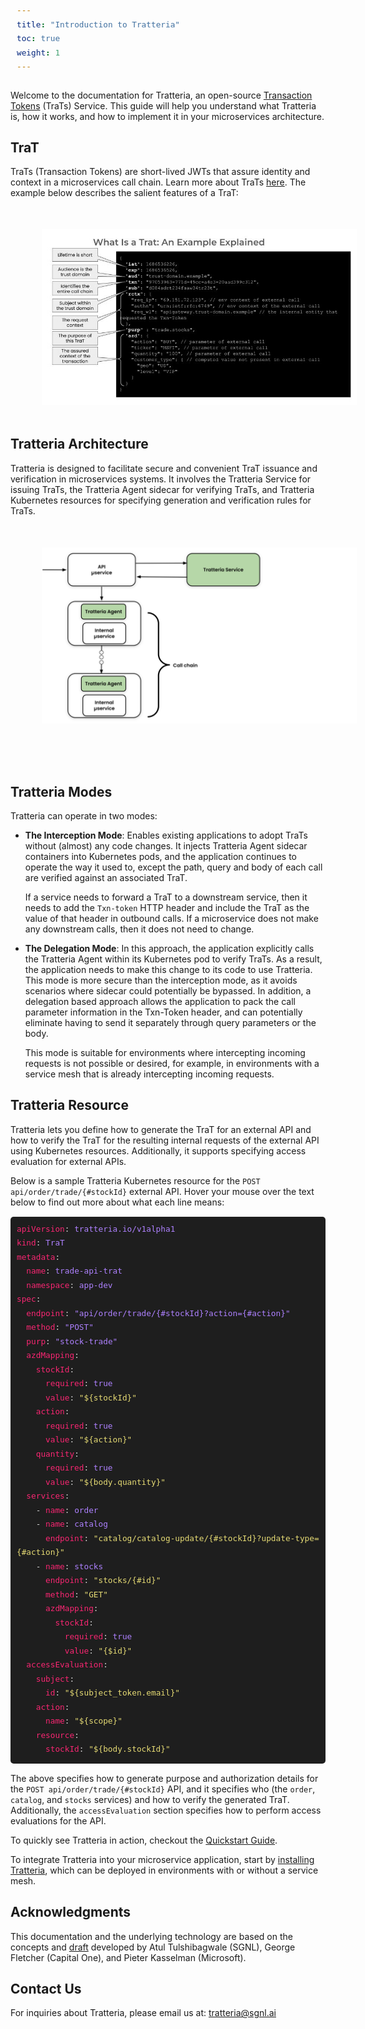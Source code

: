 ```yaml
---
title: "Introduction to Tratteria"
toc: true
weight: 1
---
```


<style>
.doc-image {
    display: block;
    margin: 50px;
    padding: 0;
}
</style>

Welcome to the documentation for Tratteria, an open-source [Transaction Tokens](https://datatracker.ietf.org/doc/draft-ietf-oauth-transaction-tokens/) (TraTs) Service. This guide will help you understand what Tratteria is, how it works, and how to implement it in your microservices architecture.

## TraT

TraTs (Transaction Tokens) are short-lived JWTs that assure identity and context in a microservices call chain. Learn more about TraTs [here](/docs/transaction-token). The example below describes the salient features of a TraT:

<img src="/img/docs/introduction/what_is_a_trat.jpg" alt="What Is a TraT" class="doc-image">

## Tratteria Architecture

Tratteria is designed to facilitate secure and convenient TraT issuance and verification in microservices systems. It involves the Tratteria Service for issuing TraTs, the Tratteria Agent sidecar for verifying TraTs, and Tratteria Kubernetes resources for specifying generation and verification rules for TraTs.

<img src="/img/docs/introduction/tratteria_workflow.svg" alt="Tratteria Workflow" class="doc-image">

<br>

## Tratteria Modes

Tratteria can operate in two modes:

* **The Interception Mode**: Enables existing applications to adopt TraTs without (almost) any code changes. It injects Tratteria Agent sidecar containers into Kubernetes pods, and the application continues to operate the way it used to, except the path, query and body of each call are verified against an associated TraT.

  If a service needs to forward a TraT to a downstream service, then it needs to add the `Txn-token` HTTP header and include the TraT as the value of that header in outbound calls. If a microservice does not make any downstream calls, then it does not need to change.

* **The Delegation Mode**: In this approach, the application explicitly calls the Tratteria Agent within its Kubernetes pod to verify TraTs. As a result, the application needs to make this change to its code to use Tratteria. This mode is more secure than the interception mode, as it avoids scenarios where sidecar could potentially be bypassed. In addition, a delegation based approach allows the application to pack the call parameter information in the Txn-Token header, and can potentially eliminate having to send it separately through query parameters or the body.

  This mode is suitable for environments where intercepting incoming requests is not possible or desired, for example, in environments with a service mesh that is already intercepting incoming requests.

## Tratteria Resource

Tratteria lets you define how to generate the TraT for an external API and how to verify the TraT for the resulting internal requests of the external API using Kubernetes resources. Additionally, it supports specifying access evaluation for external APIs.

Below is a sample Tratteria Kubernetes resource for the `POST api/order/trade/{#stockId}` external API. Hover your mouse over the text below to find out more about what each line means:

<!DOCTYPE html>
<html lang="en">
<head>
<meta charset="UTF-8">
<meta name="viewport" content="width=device-width, initial-scale=1.0">
<style>
.tooltip {
    position: relative;
    display: inline;
    cursor: help;
}
.tooltip .tooltiptext {
    visibility: hidden;
    min-width: 400px;
    max-width: 600px;
    background-color: #555;
    color: #fff;
    text-align: center;
    border-radius: 6px;
    padding: 5px 10px;
    position: absolute;
    z-index: 100;
    left: 0;
    top: 0px;
    transform: translateY(-100%);
    opacity: 0;
    transition: opacity 0.5s, visibility 0.5s;
    white-space: normal;
    word-wrap: break-word;
}
pre {
    background-color: #1e1e1e;
    border: none;
    color: #d4d4d4;
    font-family: 'Courier New', monospace;
    font-size: 15px;
    line-height: 1.5;
    overflow: auto;
    padding: 10px;
    border-radius: 5px;
    width: auto;
    display: block; 
}
.yaml-key {
    color: #f92672;
}
.yaml-value {
    color: #ae81ff;
}
.yaml-string {
    color: #e6db74;
}
</style>
</head>
<body>
<pre>
<code class="yaml"><span class="yaml-key">apiVersion</span>: <span class="yaml-value">tratteria.io/v1alpha1</span>
<span class="yaml-key">kind</span>: <span class="yaml-value">TraT</span>
<span class="yaml-key">metadata</span>:
  <span class="tooltip"><span class="yaml-key">name</span>: <span class="yaml-value">trade-api-trat</span><span class="tooltiptext">The name of the TraT used for this external API. This uniquely identifies the TraT type within the Tratteria system.</span></span>
  <span class="yaml-key">namespace</span>: <span class="yaml-value">app-dev</span>
<span class="yaml-key">spec</span>:
  <span class="tooltip"><span class="yaml-key">endpoint</span>: <span class="yaml-value">"api/order/trade/{#stockId}?action={#action}"</span><span class="tooltiptext">The default URL path, which, together with the method field below, results in this type of TraT being generated or validated. The URL may used by external API services or internal microservices.</span></span>
  <span class="tooltip"><span class="yaml-key">method</span>: <span class="yaml-value">"POST"</span><span class="tooltiptext">The HTTP method for which this TraT resource is defined (see `endpoint` above).</span></span>
  <span class="tooltip"><span class="yaml-key">purp</span>: <span class="yaml-value">"stock-trade"</span><span class="tooltiptext">The purpose of the TraT, which is included in the `purp` field of TraTs of this type.</span></span>
  <span class="tooltip"><span class="yaml-key">azdMapping</span>:
    <span class="yaml-key">stockId</span>:
      <span class="yaml-key">required</span>: <span class="yaml-value">true</span>
      <span class="yaml-key">value</span>: <span class="yaml-string">"${stockId}"</span>
    <span class="yaml-key">action</span>:
      <span class="yaml-key">required</span>: <span class="yaml-value">true</span>
      <span class="yaml-key">value</span>: <span class="yaml-string">"${action}"</span>
    <span class="yaml-key">quantity</span>:
      <span class="yaml-key">required</span>: <span class="yaml-value">true</span>
      <span class="yaml-key">value</span>: <span class="yaml-string">"${body.quantity}"</span><span class="tooltiptext">The immutable context preserved in this TraT and how to construct and verify it.</span></span>
  <span class="tooltip"><span class="yaml-key">services</span>:
    - <span class="yaml-key">name</span>: <span class="yaml-value">order</span>
    - <span class="yaml-key">name</span>: <span class="yaml-value">catalog</span>
      <span class="tooltip"><span class="yaml-key">endpoint</span>: <span class="yaml-string">"catalog/catalog-update/{#stockId}?update-type={#action}"</span><span class="tooltiptext">The catalog service overrides just the endpoint.</span></span>
    - <span class="yaml-key">name</span>: <span class="yaml-value">stocks</span>
      <span class="tooltip"><span class="yaml-key">endpoint</span>: <span class="yaml-string">"stocks/{#id}"</span><span class="tooltiptext">The stocks service overrides the endpoint, method and how it receives information that needs to be verified against the TraT content.</span></span>
      <span class="tooltip"><span class="yaml-key">method</span>: <span class="yaml-string">"GET"</span><span class="tooltiptext">As noted above, the stocks service overrides defaults for the HTTP method.</span></span>
      <span class="tooltip"><span class="yaml-key">azdMapping</span>:
        <span class="yaml-key">stockId</span>:
          <span class="yaml-key">required</span>: <span class="yaml-value">true</span><span class="tooltiptext">As noted above, the stocks service overrides defaults for TraT verification</span></span>
          <span class="yaml-key">value</span>: <span class="yaml-string">"{$id}"</span><span class="tooltiptext">The list of microservice APIs that are invoked while processing this external API. They may use defaults specified above or override them.</span></span>
  <span class="tooltip"><span class="yaml-key">accessEvaluation</span>:
    <span class="yaml-key">subject</span>:
      <span class="yaml-key">id</span>: <span class="yaml-string">"${subject_token.email}"</span>
    <span class="yaml-key">action</span>:
      <span class="yaml-key">name</span>: <span class="yaml-string">"${scope}"</span>
    <span class="yaml-key">resource</span>:
      <span class="yaml-key">stockId</span>: <span class="yaml-string">"${body.stockId}"</span><span class="tooltiptext">Tratteria can call out to an AuthZEN API to evaluate whether execution should proceed. This specifies how to construct the request for access evaluation.</span></span></code>
</pre>

<script>
document.addEventListener('DOMContentLoaded', function() {
    const tooltips = document.querySelectorAll('.tooltip');
    
    function hideAllTooltips() {
        document.querySelectorAll('.tooltip .tooltiptext').forEach(tt => {
            tt.style.visibility = 'hidden';
            tt.style.opacity = '0';
        });
    }

    tooltips.forEach(tooltip => {
        tooltip.addEventListener('mouseover', function(e) {
            e.stopPropagation();

            hideAllTooltips();

            const tooltipText = Array.from(this.children).find(child => child.classList.contains('tooltiptext'));
            if (tooltipText) {
                tooltipText.style.visibility = 'visible';
                tooltipText.style.opacity = '1';
            }
        });

        tooltip.addEventListener('mouseout', function() {
            const tooltipText = Array.from(this.children).find(child => child.classList.contains('tooltiptext'));
            if (tooltipText) {
                tooltipText.style.visibility = 'hidden';
                tooltipText.style.opacity = '0';
            }
        });
    });
});

</script>
</body>
</html>

The above specifies how to generate purpose and authorization details for the `POST api/order/trade/{#stockId}` API, and it specifies who (the `order`, `catalog`, and `stocks` services) and how to verify the generated TraT. Additionally, the `accessEvaluation` section specifies how to perform access evaluations for the API.

To quickly see Tratteria in action, checkout the [Quickstart Guide](/docs/quickstart).

To integrate Tratteria into your microservice application, start by [installing Tratteria](/docs/installation), which can be deployed in environments with or without a service mesh.

## Acknowledgments

This documentation and the underlying technology are based on the concepts and [draft](https://datatracker.ietf.org/doc/draft-ietf-oauth-transaction-tokens/) developed by Atul Tulshibagwale (SGNL), George Fletcher (Capital One), and Pieter Kasselman (Microsoft).

## Contact Us

For inquiries about Tratteria, please email us at: [tratteria@sgnl.ai](mailto:tratteria@sgnl.ai)